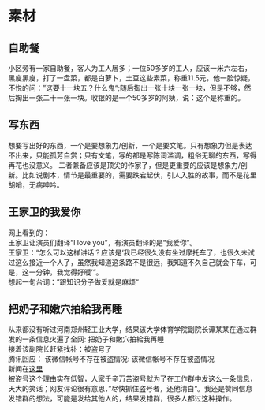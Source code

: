 # 素材


## 自助餐
小区旁有一家自助餐，客人为工人居多；一位50多岁的工人，应该一米六左右，黑廋黑廋，打了一盘菜，都是白萝卜，土豆这些素菜，称重11.5元，他一脸惊疑，不悦的问：”这要十一块五？什么鬼“;随后掏出一张十块一张一块，但是不够，然后掏出一张二十一张一块。收银的是一个50多岁的阿姨，说：这个是称重的。


## 写东西
想要写出好的东西，一个是要想象力/创新，一个是要文笔。只有想象力但是表达不出来，只能孤芳自赏；只有文笔，写的都是写陈词滥调，粗俗无聊的东西，写得再花也没意义。
二者兼备应该是顶尖的作家了，但是更重要的应该是想象力/创新。比如说剧本，情节是最重要的，需要跌宕起伏，引人入胜的故事，而不是花里胡哨，无病呻吟。

## 王家卫的我爱你
网上看到的：  
王家卫让演员们翻译“I love you”，有演员翻译的是“我爱你”。  
王家卫：“怎么可以这样讲话？应该是‘我已经很久没有坐过摩托车了，也很久未试过这么接近一个人了，虽然我知道这条路不是很远，我知道不久自己就会下车，可是，这一分钟，我觉得好暖’”。  
想起一句台词：”跟知识分子做爱就是麻烦“  


## 把奶子和嫩穴拍給我再睡
从来都没有听过河南郑州轻工业大学，结果该大学体育学院副院长谭某某在通过群发的一条信息火遍了全网: 把奶子和嫩穴拍給我再睡  
接着该副院长赶紧找补：被盗号了  
腾讯回应： 该微信帐号不存在被盗情况: 该微信帐号不存在被盗情况  
新闻在[这里](https://www.sydneytoday.com/content-1022445937073018)  
被盗号这个理由实在低智，人家千辛万苦盗号就为了在工作群中发这么一条信息，天大的笑话；网友评论很有意思，”尽快抓住盗号者，还他清白“。我还是赞同信息发错群的想法，可能是发给其他人的，结果发错群，很多人都过这种操作。  



